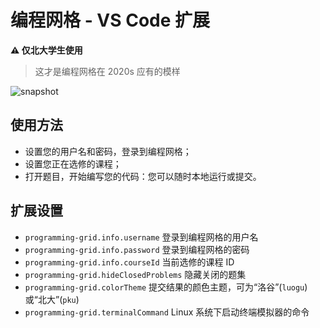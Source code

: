 # 编程网格 - VS Code 扩展

**⚠ 仅北大学生使用**

> 这才是编程网格在 2020s 应有的模样

![snapshot](https://z3.ax1x.com/2021/08/21/fzkPC6.png)

## 使用方法

- 设置您的用户名和密码，登录到编程网格；
- 设置您正在选修的课程；
- 打开题目，开始编写您的代码：您可以随时本地运行或提交。

## 扩展设置

- `programming-grid.info.username` 登录到编程网格的用户名
- `programming-grid.info.password` 登录到编程网格的密码
- `programming-grid.info.courseId` 当前选修的课程 ID
- `programming-grid.hideClosedProblems` 隐藏关闭的题集
- `programming-grid.colorTheme` 提交结果的颜色主题，可为“洛谷”(`luogu`)或“北大”(`pku`)
- `programming-grid.terminalCommand` Linux 系统下启动终端模拟器的命令